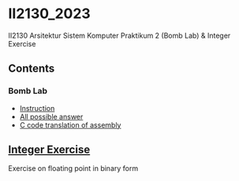 # II2130_2023
II2130 Arsitektur Sistem Komputer Praktikum 2 (Bomb Lab) &amp; Integer Exercise

## Contents
### Bomb Lab
- [Instruction](./BombLab/submission)
- [All possible answer](./BombLab/code)
- [C code translation of assembly](./BombLab/submission)

## [Integer Exercise](./W6_integer)
Exercise on floating point in binary form 
